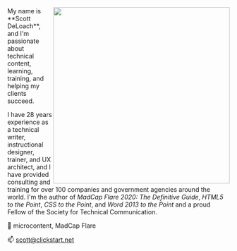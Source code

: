 <img src="https://www.clickstart.net/Resources/Images/about_scott.png" height="400" align="right">
My name is **Scott DeLoach**, and I'm  passionate about technical content, learning, training, and helping my clients succeed.  
    
    
I have 28 years experience as a technical writer, instructional designer, trainer, and UX architect, and I have provided consulting and training for over 100 companies and government agencies around the world. I'm the author of *MadCap Flare 2020: The Definitive Guide*, *HTML5 to the Point*, *CSS to the Point*, and *Word 2013 to the Point* and a proud Fellow of the Society for Technical Communication.  
    
🔭 microcontent, MadCap Flare

📫 scott@clickstart.net

<!--

- 🔭 I’m currently working on ...
- 🌱 I’m currently learning ...
- 👯 I’m looking to collaborate on ...
- 🤔 I’m looking for help with ...
- 💬 Ask me about ...
- 📫 How to reach me: ...
- 😄 Pronouns: ...
- ⚡ Fun fact: ...
-->
